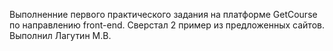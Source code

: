 Выполненние первого практического задания на платформе GetCourse по направлению front-end.
Сверстал 2 пример из предложенных сайтов.
Выполнил Лагутин М.В.
